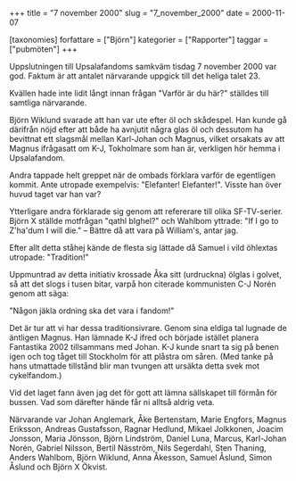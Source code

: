 +++
title = "7 november 2000"
slug = "7_november_2000"
date = 2000-11-07

[taxonomies]
forfattare = ["Björn"]
kategorier = ["Rapporter"]
taggar = ["pubmöten"]
+++

Uppslutningen till Upsalafandoms samkväm tisdag 7 november 2000 var god. Faktum är att antalet närvarande uppgick till det heliga talet 23.

Kvällen hade inte lidit långt innan frågan "Varför är du här?" ställdes till samtliga närvarande.

<!-- more -->

Björn Wiklund svarade att han var ute efter öl och skådespel. Han kunde gå därifrån nöjd efter att både ha avnjutit några glas öl
och dessutom ha bevittnat ett slagsmål mellan Karl-Johan och Magnus, vilket orsakats av att Magnus ifrågasatt om K-J, Tokholmare som han är, verkligen hör hemma i Upsalafandom.

Andra tappade helt greppet när de ombads förklara varför de egentligen kommit. Ante utropade exempelvis: "Elefanter!
Elefanter!". Visste han över huvud taget var han var?

Ytterligare andra förklarade sig genom att refererare till olika SF-TV-serier. Björn X ställde motfrågan "qathl bIghel?" och
Wahlbom yttrade: "If I go to Z'ha'dum I will die." – Bättre då att vara på William's, antar jag.

Efter allt detta ståhej kände de flesta sig lättade då Samuel i vild öhlextas utropade: "Tradition!"

Uppmuntrad av detta initiativ krossade Åka sitt (urdruckna) ölglas i golvet, så att det slogs i tusen bitar, varpå hon citerade kommunisten C-J Norén genom att säga:

"Någon jäkla ordning ska det vara i fandom!"

Det är tur att vi har dessa traditionsivrare. Genom sina eldiga tal lugnade de äntligen Magnus. Han lämnade K-J ifred och började
istället planera Fantastika 2002 tillsammans med Johan. K-J kunde snart ta sig på benen igen och tog tåget till Stockholm för att
plåstra om såren. (Med tanke på hans utmattade tillstånd blir man tvungen att ursäkta detta svek mot cykelfandom.)

Vid det laget fann även jag det för gott att lämna sällskapet till förmån för bussen. Vad som därefter hände får ni alltså aldrig veta.

Närvarande var Johan Anglemark, Åke Bertenstam, Marie Engfors, Magnus Eriksson, Andreas Gustafsson, Ragnar Hedlund, Mikael
Jolkkonen, Joacim Jonsson, Maria Jönsson, Björn Lindström, Daniel Luna, Marcus, Karl-Johan Norén, Gabriel Nilsson, Bertil Näsström,
Nils Segerdahl, Sten Thaning, Anders Wahlbom, Björn Wiklund, Anna Åkesson, Samuel Åslund, Simon Åslund och Björn X Ökvist.
